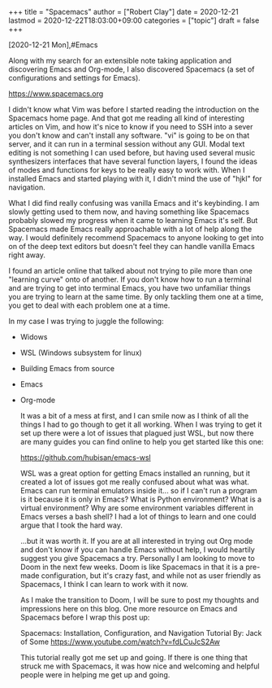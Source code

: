 +++
title = "Spacemacs"
author = ["Robert Clay"]
date = 2020-12-21
lastmod = 2020-12-22T18:03:00+09:00
categories = ["topic"]
draft = false
+++

<span class="timestamp-wrapper"><span class="timestamp">[2020-12-21 Mon]</span></span>,#Emacs

Along with my search for an extensible note taking application and
discovering Emacs and Org-mode, I also discovered Spacemacs (a set of
configurations and settings for Emacs).

<https://www.spacemacs.org>

I didn't know what Vim was before I started reading the introduction on the
Spacemacs home page. And that got me reading all kind of interesting articles on Vim, and
how it's nice to know if you need to SSH into a sever you don't know and
can't install any software. "vi" is going to be on that server, and it can
run in a terminal session without any GUI. Modal text editing is not
something I can used before, but having used several music synthesizers
interfaces that have several function layers, I found the ideas of modes and
functions for keys to be really easy to work with. When I installed Emacs and
started playing with it, I didn't mind the use of "hjkl" for navigation.

What I did find really confusing was vanilla Emacs and it's keybinding. I am
slowly getting used to them now, and having something like Spacemacs
probably slowed my progress when it came to learning Emacs it's self. But
Spacemacs made Emacs really approachable with a lot of help along the way. I
would definitely recommend Spacemacs to anyone looking to get into on of the
deep text editors but doesn't feel they can handle vanilla Emacs right away.

I found an article online that talked about not trying to pile more than one
"learning curve" onto of another. If you don't know how to run a terminal and
are trying to get into terminal Emacs, you have two unfamiliar things you are
trying to learn at the same time. By only tackling them one at a time, you
get to deal with each problem one at a time.

In my case I was trying to juggle the following:

-   Widows
-   WSL (Windows subsystem for linux)
-   Building Emacs from source
-   Emacs
-   Org-mode

    It was a bit of a mess at first, and I can smile now as I think of all the
    things I had to go though to get it all working. When I was trying to get
    it set up there were a lot of issues that plagued just WSL, but now there
    are many guides you can find online to help you get started like this one:

    <https://github.com/hubisan/emacs-wsl>

    WSL was a great option for getting Emacs installed an running, but it
    created a lot of issues got me really confused about what was what. Emacs
    can run terminal emulators inside it... so if I can't run a program is it
    because it is only in Emacs? What is Python environment? What is a virtual
    environment? Why are some environment variables different in Emacs verses
    a bash shell? I had a lot of things to learn and one could argue that I
    took the hard way.

    ...but it was worth it. If you are at all interested in trying out Org mode
    and don't know if you can handle Emacs without help, I would heartily
    suggest you give Spacemacs a try. Personally I am looking to move to Doom
    in the next few weeks. Doom is like Spacemacs in that it is a pre-made
    configuration, but it's crazy fast, and while not as user friendly as
    Spacemacs, I think I can learn to work with it now.

    As I make the transition to Doom, I will be sure to post my thoughts and
    impressions here on this blog. One more resource on Emacs and Spacemacs
    before I wrap this post up:

    Spacemacs: Installation, Configuration, and Navigation Tutorial
    By: Jack of Some
    <https://www.youtube.com/watch?v=fdLCuJcS2Aw>

    This tutorial really got me set up and going. If there is one thing that
    struck me with Spacemacs, it was how nice and welcoming and helpful people
    were in helping me get up and going.
